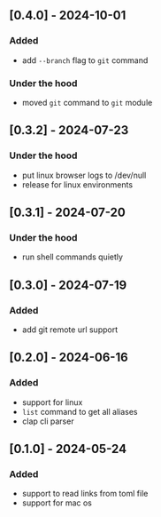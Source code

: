 ## [0.4.0] - 2024-10-01

### Added

- add `--branch` flag to `git` command

### Under the hood

- moved `git` command to `git` module

## [0.3.2] - 2024-07-23

### Under the hood

- put linux browser logs to /dev/null
- release for linux environments

## [0.3.1] - 2024-07-20

### Under the hood

- run shell commands quietly

## [0.3.0] - 2024-07-19

### Added

- add git remote url support

## [0.2.0] - 2024-06-16

### Added

- support for linux
- `list` command to get all aliases
- clap cli parser

## [0.1.0] - 2024-05-24

### Added

- support to read links from toml file
- support for mac os
